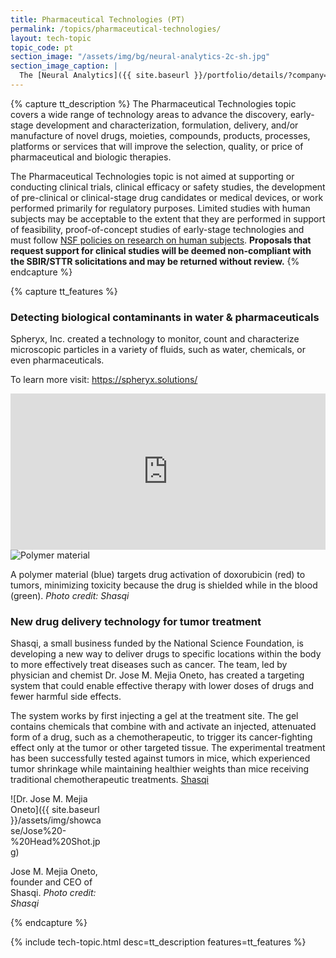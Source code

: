 ```yaml
---
title: Pharmaceutical Technologies (PT)
permalink: /topics/pharmaceutical-technologies/
layout: tech-topic
topic_code: pt
section_image: "/assets/img/bg/neural-analytics-2c-sh.jpg"
section_image_caption: |
  The [Neural Analytics]({{ site.baseurl }}/portfolio/details/?company=neural-analytics#neural-analytics) Lucid™ M1 transcranial Doppler Ultrasound System is indicated as an adjunct to the standard clinical practices for measuring and displaying cerebral blood flow velocity within the major conducting arteries and veins of the head and neck. Additionally, the Lucid™ M1 System measures the occurrence of transient emboli signals within the blood stream.
---
```

{% capture tt_description %}
The Pharmaceutical Technologies topic covers a wide range of technology areas to advance the discovery, early-stage development and characterization, formulation, delivery, and/or manufacture of novel drugs, moieties, compounds, products, processes, platforms or services that will improve the selection, quality, or price of pharmaceutical and biologic therapies.

The Pharmaceutical Technologies topic is not aimed at supporting or conducting clinical trials, clinical efficacy or safety studies, the development of pre-clinical or clinical-stage drug candidates or medical devices, or work performed primarily for regulatory purposes. Limited studies with human subjects may be acceptable to the extent that they are performed in support of feasibility, proof-of-concept studies of early-stage technologies and must follow [NSF policies on research on human subjects](https://www.nsf.gov/bfa/dias/policy/human.jsp). **Proposals that request support for clinical studies will be deemed non-compliant with the SBIR/STTR solicitations and may be returned without review.**
{% endcapture %}

{% capture tt_features %}
<div class="usa-section usa-content usa-grid">
  <div class="image-video">
    <div class="usa-width-one-half">
      <h3>Detecting biological contaminants in water & pharmaceuticals</h3>
      <p>Spheryx, Inc. created a technology to monitor, count and characterize microscopic particles in a variety of fluids, such as water, chemicals, or even pharmaceuticals.</p>
      <p>To learn more visit: <a href="https://spheryx.solutions/">https://spheryx.solutions/</a></p>
    </div>
    <div class="usa-width-one-half">
      <iframe sandbox="allow-same-origin allow-scripts" title="Spheryx" width="100%" height="250" src="https://www.youtube.com/embed/OyR_i_nPkhA" frameborder="0" allowfullscreen=""></iframe>
    </div>
  </div>
</div>

<div class="background-light-blue">
  <div class="usa-section usa-content usa-grid">
   <div class="usa-content">
 <img src="{{ site.baseurl }}/assets/img/showcase/Shasqi%20-%20Hero%20Image.jpg" alt="Polymer material">
  <div class="caption"><p style="max-width: 100%;"> A polymer material (blue) targets drug activation of doxorubicin (red) to tumors, minimizing toxicity because the drug is shielded while in the blood (green). <em>Photo credit: Shasqi</em></p></div>

 <h3 id="new-drug-delivery-technology-for-tumor-treatment">New drug delivery technology for tumor treatment</h3>
</div>

<div class="usa-content usa-width-five-sixths" markdown="1">
Shasqi, a small business funded by the National Science Foundation, is developing a new way to deliver drugs to specific locations within the body to more effectively treat diseases such as cancer. The team, led by physician and chemist Dr. Jose M. Mejia Oneto, has created a targeting system that could enable effective therapy with lower doses of drugs and fewer harmful side effects.  
  
The system works by first injecting a gel at the treatment site. The gel contains chemicals that combine with and activate an injected, attenuated form of a drug, such as a chemotherapeutic, to trigger its cancer-fighting effect only at the tumor or other targeted tissue. The experimental treatment has been successfully tested against tumors in mice, which experienced tumor shrinkage while maintaining healthier weights than mice receiving traditional chemotherapeutic treatments. [Shasqi](http://www.shasqi.com/#intro) 
</div>
<div class="usa-content usa-width-one-sixth" style="max-width:150px;" markdown="1">
![Dr. Jose M. Mejia Oneto]({{ site.baseurl }}/assets/img/showcase/Jose%20-%20Head%20Shot.jpg)

Jose M. Mejia Oneto, founder and CEO of Shasqi. *Photo credit: Shasqi*
</div>
  </div>
</div>
{% endcapture %}

{% include tech-topic.html desc=tt_description features=tt_features %}
